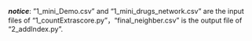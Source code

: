 ***notice***: ”1_mini_Demo.csv” and “1_mini_drugs_network.csv” are the input files of “1_countExtrascore.py”，“final_neighber.csv” is the output file of “2_addIndex.py”.
